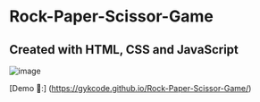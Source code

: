 # Rock-Paper-Scissor-Game
## Created with HTML, CSS and JavaScript

![image](https://user-images.githubusercontent.com/116160329/209607670-eb052868-e653-47e1-9fe3-87b397d5a407.png)

[Demo 👀:] (https://gykcode.github.io/Rock-Paper-Scissor-Game/)

